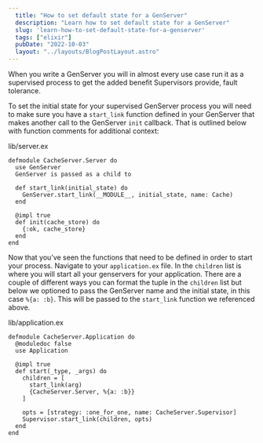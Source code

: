 ```yaml
---
  title: "How to set default state for a GenServer"
  description: "Learn how to set default state for a GenServer"
  slug: 'learn-how-to-set-default-state-for-a-genserver'
  tags: ["elixir"]
  pubDate: "2022-10-03"
  layout: "../layouts/BlogPostLayout.astro"
---
```


When you write a GenServer you will in almost every use case run it as a supervised process to get the added benefit Supervisors provide, fault tolerance.



To set the initial state for your supervised GenServer process you will need to make sure you have a `start_link` function defined in your GenServer that makes another call to the GenServer `init` callback. That is outlined below with function comments for additional context:



lib/server.ex
```
defmodule CacheServer.Server do
  use GenServer
  GenServer is passed as a child to

  def start_link(initial_state) do
    GenServer.start_link(__MODULE__, initial_state, name: Cache)
  end

  @impl true
  def init(cache_store) do
    {:ok, cache_store}
  end
end
```

Now that you’ve seen the functions that need to be defined in order to start your process. Navigate to your `application.ex` file. In the `children` list is where you will start all your genservers for your application. There are a couple of different ways you can format the tuple in the `children` list but below we optioned to pass the GenServer name and the initial state, in this case `%{a: :b}`. This will be passed to the `start_link` function we referenced above.


lib/application.ex
```
defmodule CacheServer.Application do
  @moduledoc false
  use Application

  @impl true
  def start(_type, _args) do
    children = [
      start_link(arg)
      {CacheServer.Server, %{a: :b}}
    ]

    opts = [strategy: :one_for_one, name: CacheServer.Supervisor]
    Supervisor.start_link(children, opts)
  end
end
```